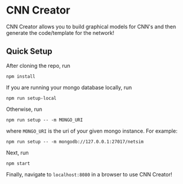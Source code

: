 # CNN Creator
CNN Creator allows you to build graphical models for CNN's and then generate the code/template for the network!

## Quick Setup
After cloning the repo, run

```
npm install
```

If you are running your mongo database locally, run

```
npm run setup-local
```
Otherwise, run

```
npm run setup -- -m MONGO_URI
```
where `MONGO_URI` is the uri of your given mongo instance. For example:

```
npm run setup -- -m mongodb://127.0.0.1:27017/netsim
```

Next, run

```
npm start
```

Finally, navigate to `localhost:8080` in a browser to use CNN Creator!
